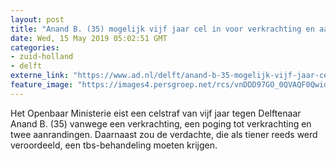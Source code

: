 ```yaml
---
layout: post
title: "Anand B. (35) mogelijk vijf jaar cel in voor verkrachting en aanranding"
date: Wed, 15 May 2019 05:02:51 GMT
categories: 
- zuid-holland 
- delft 
externe_link: "https://www.ad.nl/delft/anand-b-35-mogelijk-vijf-jaar-cel-in-voor-verkrachting-en-aanranding~abc58edc/"
feature_image: "https://images4.persgroep.net/rcs/vnDDD97GO_0QVAQF0QwidxE3FjQ/diocontent/108248475/_fitwidth/400/?appId=21791a8992982cd8da851550a453bd7f&quality=0.7"
---
```


Het Openbaar Ministerie eist een celstraf van vijf jaar tegen Delftenaar Anand B. (35) vanwege een verkrachting, een poging tot verkrachting en twee aanrandingen. Daarnaast zou de verdachte, die als tiener reeds werd veroordeeld, een tbs-behandeling moeten krijgen.
